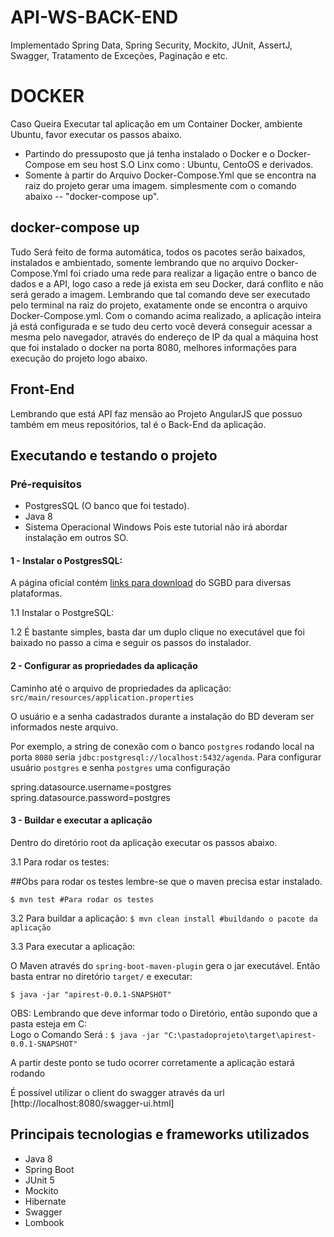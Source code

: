 # API-WS-BACK-END
Implementado Spring Data, Spring Security, Mockito, JUnit, AssertJ, Swagger, Tratamento de Exceções, Paginação e etc.
# DOCKER
Caso Queira Executar tal aplicação em um Container Docker, ambiente Ubuntu, favor executar os passos abaixo.
- Partindo do pressuposto que já tenha instalado o Docker e o Docker-Compose em seu host S.O Linx como : Ubuntu, CentoOS e derivados.
 - Somente  à partir do Arquivo Docker-Compose.Yml que se encontra na raiz do projeto gerar uma imagem.
simplesmente com o comando abaixo -- "docker-compose up".
## docker-compose up
Tudo Será feito de forma automática, todos os pacotes serão baixados, instalados e ambientado, somente lembrando que no arquivo Docker-Compose.Yml foi criado uma rede para realizar a ligação entre o banco de dados e a API, logo caso a rede já exista em seu Docker, dará conflito e não será gerado a imagem. Lembrando que tal comando deve ser executado pelo terminal na raiz do projeto, exatamente onde se encontra o arquivo Docker-Compose.yml. Com o comando acima realizado, a aplicação inteira já está configurada e se tudo deu certo você deverá conseguir acessar a mesma pelo navegador, através do endereço de IP da qual a máquina host que foi instalado o docker na porta 8080, melhores informações para execução do projeto logo abaixo.

## Front-End
Lembrando que está API faz mensão ao Projeto AngularJS que possuo também em meus repositórios, tal é o Back-End da aplicação.

## Executando e testando o projeto

### Pré-requisitos
* PostgresSQL (O banco que foi testado).
* Java 8
* Sistema Operacional Windows Pois este tutorial não irá abordar instalação em outros SO.

#### 1 - Instalar o PostgresSQL:

A página oficial contém [links para download](https://www.postgresql.org/download/) do SGBD para diversas plataformas.


1.1 Instalar o PostgreSQL:

1.2 É bastante simples, basta dar um duplo clique no executável que foi baixado no passo a cima e seguir os passos do instalador.

#### 2 - Configurar as propriedades da aplicação 

Caminho até o arquivo de propriedades da aplicação:
`src/main/resources/application.properties`

O usuário e a senha cadastrados durante a instalação do BD deveram ser informados neste arquivo.  

Por exemplo, a string de conexão com o banco `postgres` rodando local na porta `8080`
seria `jdbc:postgresql://localhost:5432/agenda`. Para configurar usuário `postgres` e senha `postgres` uma configuração

spring.datasource.username=postgres
spring.datasource.password=postgres

#### 3 - Buildar e executar a aplicação

Dentro do diretório root da aplicação executar os passos abaixo.

3.1 Para rodar os testes:

##Obs para rodar os testes lembre-se que o maven precisa estar instalado. 

`$ mvn test #Para rodar os testes`

3.2 Para buildar a aplicação:
`$ mvn clean install #buildando o pacote da aplicação`

3.3 Para executar a aplicação:

O Maven através do `spring-boot-maven-plugin` gera o jar executável.
Então basta entrar no diretório `target/` e executar:

`$ java -jar "apirest-0.0.1-SNAPSHOT"`

OBS: Lembrando que deve informar todo o Diretório, então supondo que a pasta esteja em C:\
Logo o Comando Será : 
`$ java -jar "C:\pastadoprojeto\target\apirest-0.0.1-SNAPSHOT"`

A partir deste ponto se tudo ocorrer corretamente a aplicação estará rodando 

É possível utilizar o client do swagger através da url [http://localhost:8080/swagger-ui.html]

## Principais tecnologias e frameworks utilizados

- Java 8
- Spring Boot 
- JUnit 5
- Mockito
- Hibernate
- Swagger
- Lombook
